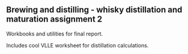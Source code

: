 ## Brewing and distilling - whisky distillation and maturation assignment 2

Workbooks and utilities for final report.

Includes cool VLLE worksheet for distillation calculations.